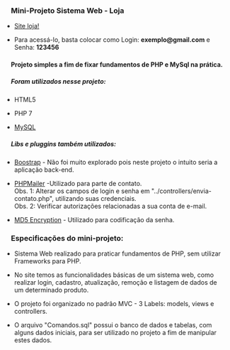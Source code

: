 <h3><svg aria-hidden="true" class="octicon octicon-link" height="16" version="1.1" viewBox="0 0 16 16" width="16"></svg></a>Mini-Projeto Sistema Web - Loja</h3>

<ul>
  <li>
    <p><a href="https://gugamelodevphp.000webhostapp.com" target="_blank">Site loja!</a></p>
  </li>
  <li>
    <p>Para acessá-lo, basta colocar como Login: <b>exemplo@gmail.com</b> e Senha: <b>123456</b></p>
  </li>
</ul>

<h4><svg aria-hidden="true" class="octicon octicon-link" height="16" version="1.1" viewBox="0 0 16 16" width="16"></svg></a>Projeto simples a fim de fixar fundamentos de PHP e MySql na prática.</h4>
<h5><svg aria-hidden="true" class="octicon octicon-link" height="16" version="1.1" viewBox="0 0 16 16" width="16"></svg></a>Foram utilizados nesse projeto:</h5>

<ul>
  <li>
    <p>HTML5</p>
  </li>
  <li>
    <p>PHP 7</p>
  </li>
  <li>
    <p><a href="https://www.mysql.com/downloads/" target="_blank">MySQL</a></p>
  </li>
</ul>

<h5><svg aria-hidden="true" class="octicon octicon-link" height="16" version="1.1" viewBox="0 0 16 16" width="16"></svg></a>Libs e pluggins também utilizados:</h5>

<ul>
  <li>
    <p><a href="https://getbootstrap.com/docs/3.3/" target="_blank">Boostrap</a> - 
        Não foi muito explorado pois neste projeto o intuito seria a aplicação back-end.</p>
  </li>
  <li>
    <p><a href="https://github.com/PHPMailer/PHPMailer" target="_blank">PHPMailer</a> -Utilizado para parte de contato. 
            <br/> Obs. 1: Alterar os campos de login e senha em "../controllers/envia-contato.php", utilizando suas credenciais.
            <br/> Obs. 2: Verificar autorizações relacionadas a sua conta de e-mail.
      </p>
  </li>
  <li>
    <p><a href="http://md5encryption.com/" target="_blank">MD5 Encryption</a> - 
        Utilizado para codificação da senha.</p>
  </li>
</ul>

<h3><svg aria-hidden="true" class="octicon octicon-link" height="16" version="1.1" viewBox="0 0 16 16" width="16"></svg></a>Especificações do mini-projeto: </h3>
<ul>
  <li>
    <p>Sistema Web realizado para praticar fundamentos de PHP, sem utilizar Frameworks para PHP.</p>
  </li>
  <li>
    <p>No site temos as funcionalidades básicas de um sistema web, como realizar login, cadastro, atualização, 
    remoção e listagem de dados de um determinado produto.</p>
  </li>
  <li>
    <p>O projeto foi organizado no padrão MVC - 3 Labels: models, views e controllers.</p>
  </li>
  <li>
    <p>O arquivo "Comandos.sql" possui o banco de dados e tabelas, com 
    alguns dados iniciais, para ser utilizado no projeto a fim de manipular estes dados.</p>
  </li>
</ul>
